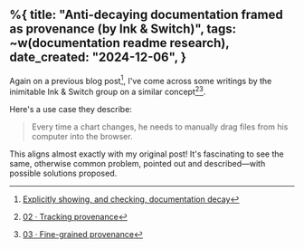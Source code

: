 %{
    title: "Anti-decaying documentation framed as provenance (by Ink & Switch)",
    tags: ~w(documentation readme research),
    date_created: "2024-12-06",
}
---
Again on a previous blog post[^1], I've come across some writings by the inimitable Ink & Switch group on a similar concept[^2][^3].

Here's a use case they describe:

> Every time a chart changes, he needs to manually drag files from his computer into the browser.

This aligns almost exactly with my original post! It's fascinating to see the same, otherwise common problem, pointed out and described—with possible solutions proposed.

[^1]: [Explicitly showing, and checking, documentation decay](explicitly-showing-and-checking-documentation-decay)
[^2]: [02 · Tracking provenance](https://www.inkandswitch.com/jacquard/notebook/02/)
[^3]: [03 · Fine-grained provenance](https://www.inkandswitch.com/jacquard/notebook/03/)
